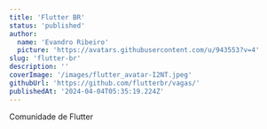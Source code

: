 ```yaml
---
title: 'Flutter BR'
status: 'published'
author:
  name: 'Evandro Ribeiro'
  picture: 'https://avatars.githubusercontent.com/u/943553?v=4'
slug: 'flutter-br'
description: ''
coverImage: '/images/flutter_avatar-I2NT.jpeg'
githubUrl: 'https://github.com/flutterbr/vagas/'
publishedAt: '2024-04-04T05:35:19.224Z'
---
```


Comunidade de Flutter